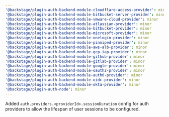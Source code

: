 ```yaml
---
'@backstage/plugin-auth-backend-module-cloudflare-access-provider': minor
'@backstage/plugin-auth-backend-module-bitbucket-server-provider': minor
'@backstage/plugin-auth-backend-module-vmware-cloud-provider': minor
'@backstage/plugin-auth-backend-module-atlassian-provider': minor
'@backstage/plugin-auth-backend-module-bitbucket-provider': minor
'@backstage/plugin-auth-backend-module-microsoft-provider': minor
'@backstage/plugin-auth-backend-module-onelogin-provider': minor
'@backstage/plugin-auth-backend-module-pinniped-provider': minor
'@backstage/plugin-auth-backend-module-aws-alb-provider': minor
'@backstage/plugin-auth-backend-module-gcp-iap-provider': minor
'@backstage/plugin-auth-backend-module-github-provider': minor
'@backstage/plugin-auth-backend-module-gitlab-provider': minor
'@backstage/plugin-auth-backend-module-google-provider': minor
'@backstage/plugin-auth-backend-module-oauth2-provider': minor
'@backstage/plugin-auth-backend-module-auth0-provider': minor
'@backstage/plugin-auth-backend-module-oidc-provider': minor
'@backstage/plugin-auth-backend-module-okta-provider': minor
'@backstage/plugin-auth-node': minor
---
```


Added `auth.providers.<providerId>.sessionDuration` config for auth providers to allow the lifespan of user sessions to be configured.
